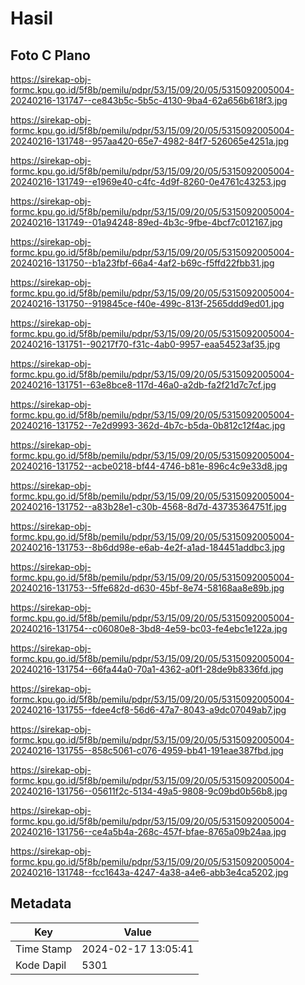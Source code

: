 # Hasil

## Foto C Plano

https://sirekap-obj-formc.kpu.go.id/5f8b/pemilu/pdpr/53/15/09/20/05/5315092005004-20240216-131747--ce843b5c-5b5c-4130-9ba4-62a656b618f3.jpg

https://sirekap-obj-formc.kpu.go.id/5f8b/pemilu/pdpr/53/15/09/20/05/5315092005004-20240216-131748--957aa420-65e7-4982-84f7-526065e4251a.jpg

https://sirekap-obj-formc.kpu.go.id/5f8b/pemilu/pdpr/53/15/09/20/05/5315092005004-20240216-131749--e1969e40-c4fc-4d9f-8260-0e4761c43253.jpg

https://sirekap-obj-formc.kpu.go.id/5f8b/pemilu/pdpr/53/15/09/20/05/5315092005004-20240216-131749--01a94248-89ed-4b3c-9fbe-4bcf7c012167.jpg

https://sirekap-obj-formc.kpu.go.id/5f8b/pemilu/pdpr/53/15/09/20/05/5315092005004-20240216-131750--b1a23fbf-66a4-4af2-b69c-f5ffd22fbb31.jpg

https://sirekap-obj-formc.kpu.go.id/5f8b/pemilu/pdpr/53/15/09/20/05/5315092005004-20240216-131750--919845ce-f40e-499c-813f-2565ddd9ed01.jpg

https://sirekap-obj-formc.kpu.go.id/5f8b/pemilu/pdpr/53/15/09/20/05/5315092005004-20240216-131751--90217f70-f31c-4ab0-9957-eaa54523af35.jpg

https://sirekap-obj-formc.kpu.go.id/5f8b/pemilu/pdpr/53/15/09/20/05/5315092005004-20240216-131751--63e8bce8-117d-46a0-a2db-fa2f21d7c7cf.jpg

https://sirekap-obj-formc.kpu.go.id/5f8b/pemilu/pdpr/53/15/09/20/05/5315092005004-20240216-131752--7e2d9993-362d-4b7c-b5da-0b812c12f4ac.jpg

https://sirekap-obj-formc.kpu.go.id/5f8b/pemilu/pdpr/53/15/09/20/05/5315092005004-20240216-131752--acbe0218-bf44-4746-b81e-896c4c9e33d8.jpg

https://sirekap-obj-formc.kpu.go.id/5f8b/pemilu/pdpr/53/15/09/20/05/5315092005004-20240216-131752--a83b28e1-c30b-4568-8d7d-43735364751f.jpg

https://sirekap-obj-formc.kpu.go.id/5f8b/pemilu/pdpr/53/15/09/20/05/5315092005004-20240216-131753--8b6dd98e-e6ab-4e2f-a1ad-184451addbc3.jpg

https://sirekap-obj-formc.kpu.go.id/5f8b/pemilu/pdpr/53/15/09/20/05/5315092005004-20240216-131753--5ffe682d-d630-45bf-8e74-58168aa8e89b.jpg

https://sirekap-obj-formc.kpu.go.id/5f8b/pemilu/pdpr/53/15/09/20/05/5315092005004-20240216-131754--c06080e8-3bd8-4e59-bc03-fe4ebc1e122a.jpg

https://sirekap-obj-formc.kpu.go.id/5f8b/pemilu/pdpr/53/15/09/20/05/5315092005004-20240216-131754--66fa44a0-70a1-4362-a0f1-28de9b8336fd.jpg

https://sirekap-obj-formc.kpu.go.id/5f8b/pemilu/pdpr/53/15/09/20/05/5315092005004-20240216-131755--fdee4cf8-56d6-47a7-8043-a9dc07049ab7.jpg

https://sirekap-obj-formc.kpu.go.id/5f8b/pemilu/pdpr/53/15/09/20/05/5315092005004-20240216-131755--858c5061-c076-4959-bb41-191eae387fbd.jpg

https://sirekap-obj-formc.kpu.go.id/5f8b/pemilu/pdpr/53/15/09/20/05/5315092005004-20240216-131756--05611f2c-5134-49a5-9808-9c09bd0b56b8.jpg

https://sirekap-obj-formc.kpu.go.id/5f8b/pemilu/pdpr/53/15/09/20/05/5315092005004-20240216-131756--ce4a5b4a-268c-457f-bfae-8765a09b24aa.jpg

https://sirekap-obj-formc.kpu.go.id/5f8b/pemilu/pdpr/53/15/09/20/05/5315092005004-20240216-131748--fcc1643a-4247-4a38-a4e6-abb3e4ca5202.jpg


## Metadata

| Key        | Value               |
| ---------- | ------------------- |
| Time Stamp | 2024-02-17 13:05:41 |
| Kode Dapil | 5301                |



